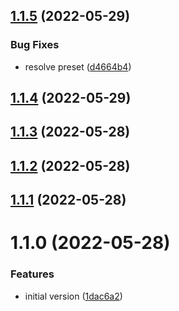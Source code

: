 ## [1.1.5](https://github.com/softwaregroup-bg/ut-help/compare/v1.1.4...v1.1.5) (2022-05-29)


### Bug Fixes

* resolve preset ([d4664b4](https://github.com/softwaregroup-bg/ut-help/commit/d4664b4d8fcb91ca23b8389bf0b62329511bf7cd))



## [1.1.4](https://github.com/softwaregroup-bg/ut-help/compare/v1.1.3...v1.1.4) (2022-05-29)



## [1.1.3](https://github.com/softwaregroup-bg/ut-help/compare/v1.1.2...v1.1.3) (2022-05-28)



## [1.1.2](https://github.com/softwaregroup-bg/ut-help/compare/v1.1.1...v1.1.2) (2022-05-28)



## [1.1.1](https://github.com/softwaregroup-bg/ut-help/compare/v1.1.0...v1.1.1) (2022-05-28)



# 1.1.0 (2022-05-28)


### Features

* initial version ([1dac6a2](https://github.com/softwaregroup-bg/ut-help/commit/1dac6a2744cb5c6fc49965ab0973c3183d3df099))




